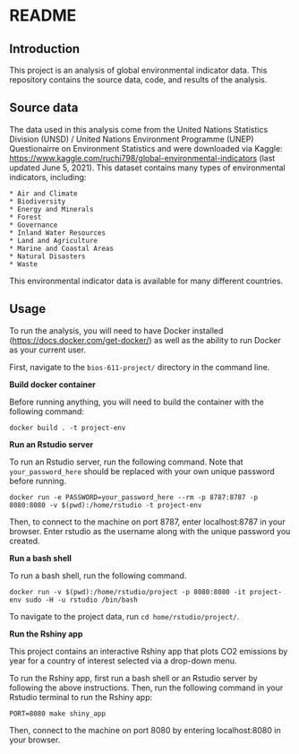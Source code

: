 # README

## Introduction
This project is an analysis of global environmental indicator data. This repository contains the source data, code, and results of the analysis.

## Source data
The data used in this analysis come from the United Nations Statistics Division (UNSD) / United Nations Environment Programme (UNEP) Questionairre on Environment Statistics and were downloaded via Kaggle: https://www.kaggle.com/ruchi798/global-environmental-indicators (last updated June 5, 2021). This dataset contains many types of environmental indicators, including:     

	* Air and Climate     
	* Biodiversity     
	* Energy and Minerals     
	* Forest      
	* Governance     
	* Inland Water Resources     
	* Land and Agriculture     
	* Marine and Coastal Areas     
	* Natural Disasters     
	* Waste     
	    
This environmental indicator data is available for many different countries.

## Usage
To run the analysis, you will need to have Docker installed (https://docs.docker.com/get-docker/) as well as the ability to run Docker as your current user.     

First, navigate to the `bios-611-project/` directory in the command line.     

**Build docker container**     

Before running anything, you will need to build the container with the following command:     
```
docker build . -t project-env
```     

**Run an Rstudio server**     

To run an Rstudio server, run the following command. Note that `your_password_here` should be replaced with your own unique password before running.     

```
docker run -e PASSWORD=your_password_here --rm -p 8787:8787 -p 8080:8080 -v $(pwd):/home/rstudio -t project-env
```     

Then, to connect to the machine on port 8787, enter localhost:8787 in your browser. Enter rstudio as the username along with the unique password you created.

**Run a bash shell**     

To run a bash shell, run the following command.     

```
docker run -v $(pwd):/home/rstudio/project -p 8080:8080 -it project-env sudo -H -u rstudio /bin/bash
```

To navigate to the project data, run `cd home/rstudio/project/`.   

**Run the Rshiny app**     

This project contains an interactive Rshiny app that plots CO2 emissions by year for a country of interest selected via a drop-down menu.     

To run the Rshiny app, first run a bash shell or an Rstudio server by following the above instructions. Then, run the following command in your Rstudio terminal to run the Rshiny app:
```
PORT=8080 make shiny_app
```
Then, connect to the machine on port 8080 by entering localhost:8080 in your browser.


